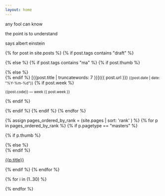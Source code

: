 ```yaml
---
layout: home
---
```

<div class="boxes">

<div class="box box2" markdown="1">

any fool can know

the point is to understand

says albert einstein

</div>


{% for post in site.posts %}
{% if post.tags contains "draft" %}
<!-- skipping draft post -->
{% else %}
{% if post.tags contains "ma" %}
{% if post.thumb %}
<div class="box altbox" style="background: url('{{post.thumb}}') no-repeat center/cover;" markdown="1">
{% else %}
<div class="box altbox" markdown="1">
{% endif %}
[{{post.title | truncatewords: 7 }}]({{ post.url }})
<small>{{post.date | date: "%Y-%m-%d"}}</small>
{% if post.week %}
<!-- <small class="highlight"><abbr title="critical reflective journal">crj</abbr> week {{ post.week }}</small> -->
<!-- <abbr title="critical reflective journal" style="background-color: #1986ff; color: white;">crj week {{ post.week }}</abbr> -->

<!-- style="background-color: #1986ff; color: white; display: flex;" -->
<small class="ma-module-tag {{post.code}}">{{post.code}} &mdash; week {{ post.week }}</small>

<!--<br>
<small style="background-color: pink; color: #333; display: flex; position: absolute; bottom: 10px; right: 20px; font-weight: bold; font-size: 1.5em;"><abbr title="critical reflective journal">CRJ</abbr></small>
-->

{% endif %}
</div>
{% endif %}
{% endif %}
{% endfor %}


{% assign pages_ordered_by_rank = (site.pages | sort: 'rank' ) %}
{% for p in pages_ordered_by_rank %}
{% if p.pagetype == "masters" %}

{% if p.thumb %}
<div class="box altbox" style="background: url('{{p.thumb}}') no-repeat center/cover;">
{% else %}
<div class="box altbox">
{% endif %}

<a href="{{ p.permalink }}">{{p.title}}</a>
</div>
{% endif %}
{% endfor %}


{% for i in (1..30) %}

<div class="box"></div>

{% endfor %}


</div>
